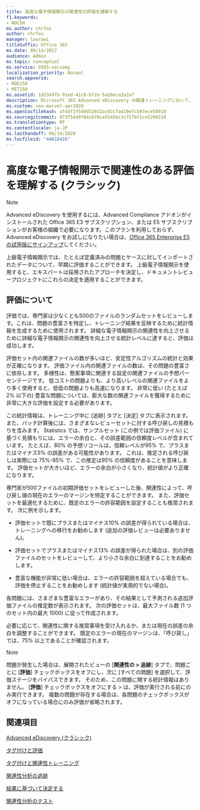 ```yaml
---
title: 高度な電子情報開示の関連性の評価を理解する
f1.keywords:
- NOCSH
ms.author: chrfox
author: chrfox
manager: laurawi
titleSuffix: Office 365
ms.date: 09/14/2017
audience: Admin
ms.topic: conceptual
ms.service: O365-seccomp
localization_priority: Normal
search.appverid:
- MOE150
- MET150
ms.assetid: 1d33d4fb-91ed-41c0-b72e-5a26eca3a2a7
description: Microsoft 365 Advanced eDiscovery の関連トレーニングにおいて、さまざまな問題を特定するための評価ステージとその役割についての概要を説明します。
ms.custom: seo-marvel-apr2020
ms.openlocfilehash: afd4f1f549d52652ac02cfa410efc507ece58910
ms.sourcegitcommit: 973f5449784cb70ce5545bc3cf57bf1ce5209218
ms.translationtype: MT
ms.contentlocale: ja-JP
ms.lasthandoff: 06/19/2020
ms.locfileid: "44818416"
---
```

# <a name="understand-assessment-in-relevance-in-advanced-ediscovery-classic"></a>高度な電子情報開示で関連性のある評価を理解する (クラシック)

> [!NOTE]
> Advanced eDiscovery を使用するには、Advanced Compliance アドオンがインストールされた Office 365 E3 サブスクリプション、または E5 サブスクリプションがお客様の組織で必要になります。このプランを利用しておらず、Advanced eDiscovery をお試しになりたい場合は、[Office 365 Enterprise E5 の試用版にサインアップ](https://go.microsoft.com/fwlink/p/?LinkID=698279)してください。 
  
上級電子情報開示では、たとえば定義済みの問題とケースに対してインポートされたデータについて、早期に評価することができます。 上級電子情報開示を使用すると、エキスパートは採用されたアプローチを決定し、ドキュメントレビュープロジェクトにこれらの決定を適用することができます。
  
## <a name="understanding-assessment"></a>評価について

評価では、専門家は少なくとも500のファイルのランダムセットをレビューします。これは、問題の豊富さを特定し、トレーニング結果を反映するために統計情報を生成するために使用されます。 詳細な電子情報開示の関連性を向上させるために詳細な電子情報開示の関連性を向上させる統計レベルに達すると、評価は成功します。 
  
評価セット内の関連ファイルの数が多いほど、安定性アルゴリズムの統計と効果が正確になります。 評価ファイル内の関連ファイルの数は、その問題の豊富さに依存します。 多様性は、懸案事項に関連する設定の関連ファイルの予想パーセンテージです。 低コストの問題よりも、より高いレベルの関連ファイルをより多く使用すると、低低の問題よりも高速になります。 非常に低い (たとえば2% 以下の) 豊富な問題については、膨大な数の関連ファイルを獲得するために非常に大きな評価を設定する必要があります。
  
この統計情報は、トレーニング中に [追跡] タブと [決定] タブに表示されます。また、バッチ計算後には、さまざまなレビューセットに対する呼び戻しの見積もりを含みます。 Statistics では、サンプルセット (この例では評価ファイル) に基づく見積もりには、エラーの余白と、その誤差範囲の信頼度レベルが含まれています。 たとえば、80% の予想リコールは、信頼レベルが95% で、プラスまたはマイナス5% の誤差がある可能性があります。 これは、推定される呼び戻しは実際には 75%-85% で、この推定は95% の信頼度があることを意味します。 評価セットが大きいほど、エラーの余白が小さくなり、統計値がより正確になります。 
  
専門家が500ファイルの初期評価セットをレビューした後、関連性によって、呼び戻し値の現在のエラーのマージンを特定することができます。 また、評価セットを最適化するために、既定のエラーの許容範囲を設定することも推奨されます。 次に例を示します。
  
- 評価セットで既にプラスまたはマイナス10% の誤差が得られている場合は、トレーニングへの移行をお勧めします (追加の評価レビューは必要ありません)。 
    
- 評価セットでプラスまたはマイナス13% の誤差が得られた場合は、別の評価ファイルのセットをレビューして、より小さな余白に到達することをお勧めします。 
    
- 豊富な機能が非常に低い場合は、エラーの許容範囲を超えている場合でも、評価を停止することをお勧めします (統計値が実用的でない場合)。
    
各問題には、さまざまな豊富なエラーがあり、その結果として予測される追加評価ファイルの推定数が表示されます。 次の評価セットは、最大ファイル数 (1 つのセット内の最大 1000) に従って作成されます。
  
必要に応じて、関連性に関する推奨事項を受け入れるか、または現在の誤差の余白を調整することができます。 既定のエラーの現在のマージンは、「呼び戻し」では、75% 以上であることが確認されます。
  
> [!NOTE]
> 問題が発生した場合は、展開されたビューの [**関連性の \> 追跡**] タブで、問題ごとに [**評価**] チェックボックスをオフにし、次に [すべての問題] を選択して、評価ステージをバイパスできます。 そのため、この問題に関する統計情報はありません。 [**評価**] チェックボックスをオフにする > は、評価が実行される前にのみ実行できます。 複数の問題が存在する場合は、各問題のチェックボックスがオフになっている場合にのみ評価が省略されます。 
  
## <a name="related-topics"></a>関連項目

[Advanced eDiscovery (クラシック)](office-365-advanced-ediscovery.md)
  
[タグ付けと評価](tagging-and-assessment-in-advanced-ediscovery.md)
  
[タグ付けと関連性トレーニング](tagging-and-relevance-training-in-advanced-ediscovery.md)
  
[関連性分析の追跡](track-relevance-analysis-in-advanced-ediscovery.md)
  
[結果に基づいて決定する](decision-based-on-the-results-in-advanced-ediscovery.md)
  
[関連性分析のテスト](test-relevance-analysis-in-advanced-ediscovery.md)

